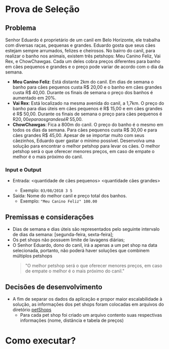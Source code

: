 # Prova de Seleção

## Problema
Senhor Eduardo é proprietário de um canil em Belo Horizonte, ele trabalha com diversas raças, pequenas e grandes. Eduardo gosta que seus cães estejam sempre arrumados, felizes e cheirosos.
No bairro do canil, para realizar o banho nos animais, existem três petshops: Meu Canino Feliz, Vai Rex, e ChowChawgas. Cada um deles cobra preços diferentes para banho em cães pequenos e grandes e o preço pode variar de acordo com o dia da semana.
- **Meu Canino Feliz**: Está distante 2km do canil. Em dias de semana o banho para cães pequenos custa R$ 20,00 e o banho em cães grandes custa R$ 40,00. Durante os finais de semana o preço dos banhos é aumentado em 20%.
- **Vai Rex**: Está localizado na mesma avenida do canil, a 1,7km. O preço do banho para dias úteis em cães pequenos é R$ 15,00 e em cães grandes é R$ 50,00. Durante os finais de semana o preço para cães pequenos é R$20,00 e para os grandes é R$ 55,00.
- **ChowChawgas**: Fica a 800m do canil. O preço do banho é o mesmo em todos os dias da semana. Para cães pequenos custa R$ 30,00 e para cães grandes R$ 45,00.
Apesar de se importar muito com seus cãezinhos, Eduardo quer gastar o mínimo possível. Desenvolva uma solução para encontrar o melhor petshop para levar os cães. O melhor petshop será o que oferecer menores preços, em caso de empate o melhor é o mais próximo do canil.

### Input e Output
- Entrada: <data> <quantidade de cães pequenos> <quantidade cães grandes>
  - Exemplo: ```03/08/2018 3 5```
- Saída: Nome do melhor canil e preço total dos banhos.
  - Exemplo: ```"Meu Canino Feliz" 100.00```

## Premissas e considerações
- Dias de semana e dias úteis são representados pelo seguinte intervalo de dias da semana: [segunda-feira, sexta-feira];
- Os pet shops não possuem limite de lavagens diárias;
- O Senhor Eduardo, dono do canil, irá a apenas a um pet shop na data selecionada, portanto, não poderá haver soluções que combinem múltiplos petshops
  > "O melhor petshop será o que oferecer menores preços, em caso de empate o melhor é o mais próximo do canil."

## Decisões de desenvolvimento
- A fim de separar os dados da aplicação e propor maior escalabilidade à solução, as informações dos pet shops foram colocadas em arquivos do diretório [petShops](/petShops)
  - Para cada pet shop foi criado um arquivo contento suas respectivas informações (nome, distância e tabela de preços)

# Como executar?
